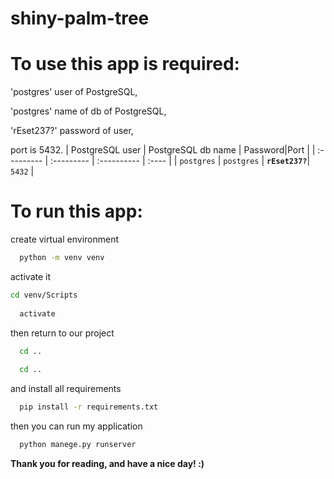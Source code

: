 # shiny-palm-tree

# To use this app is required:

'postgres' user of PostgreSQL,

'postgres' name of db of PostgreSQL,

'rEset237?' password of user,

port is 5432.
| PostgreSQL user | PostgreSQL db name | Password|Port |
| :--------- | :--------- | :---------- | :---- |
| `postgres` | `postgres` | **`rEset237?`**| `5432` |

# To run this app:

create virtual environment

```bash
  python -m venv venv
```

activate it
```bash
cd venv/Scripts
	
  activate
```

	

then return to our project
```bash
  cd ..
	
  cd ..
```
and install all requirements
```bash
  pip install -r requirements.txt
```
then you can run my application
```bash
  python manege.py runserver
```
**Thank you for reading, and have a nice day! :)**

